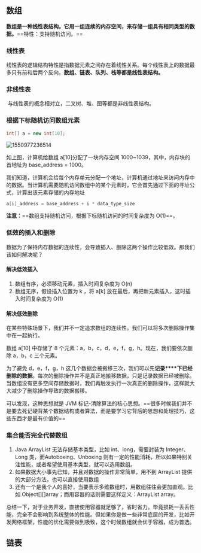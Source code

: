 ## 数组

​	**数组是一种线性表结构。它用一组连续的内存空间，来存储一组具有相同类型的数据。**==特性：支持随机访问。==

### 线性表

​	线性表的逻辑结构特性是指数据元素之间存在着线性关系。每个线性表上的数据最多只有前和后两个反向。**数组、链表、队列、栈等都是线性表结构。**

### 非线性表

​	与线性表的概念相对立，二叉树、堆、图等都是非线性表结构。

### 根据下标随机访问数组元素

```java
int[] a = new int[10];
```

![1550977236514](C:\Users\csw\AppData\Roaming\Typora\typora-user-images\1550977236514.png)

如上图，计算机给数组 a[10]分配了一块内存空间 1000~1039，其中，内存块的首地址为 base_address = 1000。

我们知道，计算机会给每个内存单元分配一个地址，计算机通过地址来访问内存中的数据。当计算机需要随机访问数组中的某个元素时，它会首先通过下面的寻址公式，计算出该元素存储的内存地址

```java
a[i]_address = base_address + i * data_type_size

```

**注意：**==数组支持随机访问，根据下标随机访问的时间复杂度为 O(1)==。

### 低效的插入和删除

数据为了保持内存数据的连续性，会导致插入、删除这两个操作比较低效。那我们该如何解决呢？

#### 解决低效插入

1. 数组有序，必须移动元素，插入时间复杂度为 O(n)
2. 数组无序，假设插入位置为 k ，将 a[k] 放在最后，再把新元素插入，这时插入时间复杂度为 O(1)

#### 解决低效删除

在某些特殊场景下，我们并不一定追求数组的连续性。我们可以将多次删除操作集中在一起执行。

数组 a[10] 中存储了 8 个元素：a，b，c，d，e，f，g，h。现在，我们要依次删除 a，b，c 三个元素。

为了避免 d，e，f，g，h 这几个数据会被搬移三次，我们可以先**记录****下已经删除的数据**。每次的删除操作并不是真正地搬移数据，只是记录数据已经被删除。当数组没有更多空间存储数据时，我们再触发执行一次真正的删除操作，这样就大大减少了删除操作导致的数据搬移。

可以发现，这种思想就是 JVM 标记-清除算法的核心思想。==很多时候我们并不是要去死记硬背某个数据结构或者算法，而是要学习它背后的思想和处理技巧，这些东西才是最有价值的==

### 集合能否完全代替数组

1. Java ArrayList 无法存储基本类型，比如 int、long，需要封装为 Integer、Long 类，而Autoboxing、Unboxing 则有一定的性能消耗，所以如果特别关注性能，或者希望使用基本类型，就可以选用数组。
2. 如果数据大小事先已知，并且对数据的操作非常简单，用不到 ArrayList 提供的大部分方法，也可以直接使用数组
3. 还有一个是我个人的喜好，当要表示多维数组时，用数组往往会更加直观。比如 Object\[][]array；而用容器的话则需要这样定义：ArrayList<ArrayList> array。

总结一下，对于业务开发，直接使用容器就足够了，省时省力。毕竟损耗一丢丢性能，完全不会影响到系统整体的性能。但如果你是做一些非常底层的开发，比如开发网络框架，性能的优化需要做到极致，这个时候数组就会优于容器，成为首选。

## 链表


